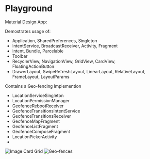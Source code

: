 # Playground
Material Design App:

Demostrates usage of:
* Application, SharedPreferences, Singleton
* IntentService, BroadcastReceiver, Activity, Fragment
* Intent, Bundle, Parcelable
* Toolbar
* RecyclerView, NavigationView, GridView, CardView, FloatingActionButton
* DrawerLayout, SwipeRefreshLayout, LinearLayout, RelativeLayout, FrameLayout, LayoutParams

Contains a Geo-fencing Implemention
* LocationServiceSingleton
* LocationPermissionManager
* GeofenceRebootReceiver
* GeofenceTransitionsIntentService
* GeofenceTransitionsReceiver
* GeofenceMapFragment
* GeofenceListFragment
* GeofenceComposeFragment
* LocationPickerActivity
* 

![Image Card Grid](https://github.com/proverbface/MaterialDesign/blob/master/Image%20Cards.png)
![Geo-fences](https://github.com/proverbface/MaterialDesign/blob/master/Geo-fences.png)


